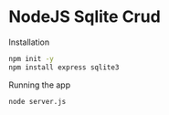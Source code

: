 # NodeJS Sqlite Crud

Installation
```bash
npm init -y
npm install express sqlite3
```

Running the app
```
node server.js
```
